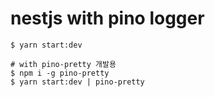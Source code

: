 # nestjs with pino logger

```
$ yarn start:dev

# with pino-pretty 개발용 
$ npm i -g pino-pretty
$ yarn start:dev | pino-pretty
```